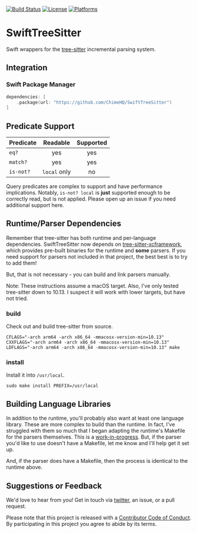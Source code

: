 [![Build Status][build status badge]][build status]
[![License][license badge]][license]
[![Platforms][platforms badge]][platforms]

# SwiftTreeSitter

Swift wrappers for the [tree-sitter](https://tree-sitter.github.io/) incremental parsing system.

## Integration

### Swift Package Manager

```swift
dependencies: [
    .package(url: "https://github.com/ChimeHQ/SwiftTreeSitter")
]
```

## Predicate Support

| Predicate | Readable | Supported |
| ----------|:--------:|:---------:|
| `eq?` | yes | yes |
| `match?`  | yes | yes |
| `is-not?`  | `local` only | no |

Query predicates are complex to support and have performance implications. Notably, `is-not? local` is **just** supported enough to be correctly read, but is not applied. Please open up an issue if you need additional support here.

## Runtime/Parser Dependencies

Remember that tree-sitter has both runtime and per-language dependencies. SwiftTreeSitter now depends on [tree-sitter-xcframework](https://github.com/krzyzanowskim/tree-sitter-xcframework), which provides pre-built binaries for the runtime and **some** parsers. If you need support for parsers not included in that project, the best best is to try to add them!

But, that is not necessary - you can build and link parsers manually.

Note: These instructions assume a macOS target. Also, I've only tested tree-sitter down to 10.13. I suspect it will work with lower targets, but have not tried.

### build

Check out and build tree-sitter from source. 

    CFLAGS="-arch arm64 -arch x86_64 -mmacosx-version-min=10.13" CXXFLAGS="-arch arm64 -arch x86_64 -mmacosx-version-min=10.13" LDFLAGS="-arch arm64 -arch x86_64 -mmacosx-version-min=10.13" make

### install

Install it into `/usr/local`.

    sudo make install PREFIX=/usr/local

## Building Language Libraries

In addition to the runtime, you'll probably also want at least one language library. These are more complex to build than the runtime. In fact, I've struggled with them so much that I began adapting the runtime's Makefile for the parsers themselves. This is a [work-in-progress](https://github.com/tree-sitter/tree-sitter/issues/1488). But, if the parser you'd like to use doesn't have a Makefile, let me know and I'll help get it set up.

And, if the parser does have a Makefile, then the process is identical to the runtime above.

## Suggestions or Feedback

We'd love to hear from you! Get in touch via [twitter](https://twitter.com/chimehq), an issue, or a pull request.

Please note that this project is released with a [Contributor Code of Conduct](CODE_OF_CONDUCT.md). By participating in this project you agree to abide by its terms.

[build status]: https://github.com/ChimeHQ/SwiftTreeSitter/actions
[build status badge]: https://github.com/ChimeHQ/SwiftTreeSitter/workflows/CI/badge.svg
[license]: https://opensource.org/licenses/BSD-3-Clause
[license badge]: https://img.shields.io/github/license/ChimeHQ/SwiftTreeSitter
[platforms]: https://swiftpackageindex.com/ChimeHQ/SwiftTreeSitter
[platforms badge]: https://img.shields.io/endpoint?url=https%3A%2F%2Fswiftpackageindex.com%2Fapi%2Fpackages%2FChimeHQ%2FSwiftTreeSitter%2Fbadge%3Ftype%3Dplatforms
